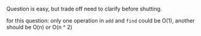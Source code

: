 Question is easy, but trade off need to clarify before shutting.

for this question: 
only one operation in   `add` and `find` could be O(1), another should be O(n) or O(n ^ 2)

